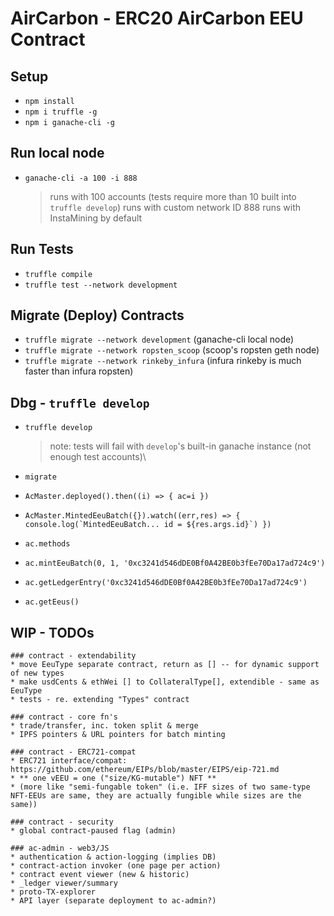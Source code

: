 # AirCarbon - ERC20 AirCarbon EEU Contract

## Setup

- `npm install`
- `npm i truffle -g`
- `npm i ganache-cli -g`

## Run local node

- `ganache-cli -a 100 -i 888`
  > runs with 100 accounts (tests require more than 10 built into `truffle develop`)
  > runs with custom network ID 888
  > runs with InstaMining by default

## Run Tests

- `truffle compile`
- `truffle test --network development`

## Migrate (Deploy) Contracts

- `truffle migrate --network development` (ganache-cli local node)
- `truffle migrate --network ropsten_scoop` (scoop's ropsten geth node)
- `truffle migrate --network rinkeby_infura` (infura rinkeby is much faster than infura ropsten)

## Dbg - `truffle develop`

- `truffle develop`

  > note: tests will fail with `develop`'s built-in ganache instance (not enough test accounts)\

- `migrate`
- `AcMaster.deployed().then((i) => { ac=i })`
- `` AcMaster.MintedEeuBatch({}).watch((err,res) => { console.log(`MintedEeuBatch... id = ${res.args.id}`) }) ``
- `ac.methods`
- `ac.mintEeuBatch(0, 1, '0xc3241d546dDE0Bf0A42BE0b3fEe70Da17ad724c9')`
- `ac.getLedgerEntry('0xc3241d546dDE0Bf0A42BE0b3fEe70Da17ad724c9')`
- `ac.getEeus()`

## WIP - TODOs

    ### contract - extendability
    * move EeuType separate contract, return as [] -- for dynamic support of new types
    * make usdCents & ethWei [] to CollateralType[], extendible - same as EeuType
    * tests - re. extending "Types" contract

    ### contract - core fn's
    * trade/transfer, inc. token split & merge
    * IPFS pointers & URL pointers for batch minting

    ### contract - ERC721-compat
    * ERC721 interface/compat: https://github.com/ethereum/EIPs/blob/master/EIPS/eip-721.md
    * ** one vEEU = one ("size/KG-mutable") NFT **
    * (more like "semi-fungable token" (i.e. IFF sizes of two same-type NFT-EEUs are same, they are actually fungible while sizes are the same))

    ### contract - security
    * global contract-paused flag (admin)

    ### ac-admin - web3/JS
    * authentication & action-logging (implies DB)
    * contract-action invoker (one page per action)
    * contract event viewer (new & historic)
    * _ledger viewer/summary
    * proto-TX-explorer
    * API layer (separate deployment to ac-admin?)
